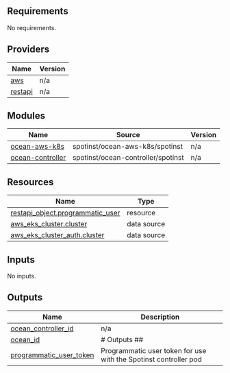 <!-- BEGIN_TF_DOCS -->
## Requirements

No requirements.

## Providers

| Name | Version |
|------|---------|
| <a name="provider_aws"></a> [aws](#provider\_aws) | n/a |
| <a name="provider_restapi"></a> [restapi](#provider\_restapi) | n/a |

## Modules

| Name | Source | Version |
|------|--------|---------|
| <a name="module_ocean-aws-k8s"></a> [ocean-aws-k8s](#module\_ocean-aws-k8s) | spotinst/ocean-aws-k8s/spotinst | n/a |
| <a name="module_ocean-controller"></a> [ocean-controller](#module\_ocean-controller) | spotinst/ocean-controller/spotinst | n/a |

## Resources

| Name | Type |
|------|------|
| [restapi_object.programmatic_user](https://registry.terraform.io/providers/mastercard/restapi/latest/docs/resources/object) | resource |
| [aws_eks_cluster.cluster](https://registry.terraform.io/providers/hashicorp/aws/latest/docs/data-sources/eks_cluster) | data source |
| [aws_eks_cluster_auth.cluster](https://registry.terraform.io/providers/hashicorp/aws/latest/docs/data-sources/eks_cluster_auth) | data source |

## Inputs

No inputs.

## Outputs

| Name | Description |
|------|-------------|
| <a name="output_ocean_controller_id"></a> [ocean\_controller\_id](#output\_ocean\_controller\_id) | n/a |
| <a name="output_ocean_id"></a> [ocean\_id](#output\_ocean\_id) | # Outputs ## |
| <a name="output_programmatic_user_token"></a> [programmatic\_user\_token](#output\_programmatic\_user\_token) | Programmatic user token for use with the Spotinst controller pod |
<!-- END_TF_DOCS -->